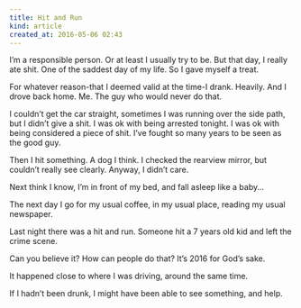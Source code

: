 ```yaml
---
title: Hit and Run
kind: article
created_at: 2016-05-06 02:43
---
```


I’m a responsible person. Or at least I usually try to be. But that day, I really ate shit. One of the saddest day of my life. So I gave myself a treat.

For whatever reason-that I deemed valid at the time-I drank. Heavily. And I drove back home. Me. The guy who would never do that.

I couldn’t get the car straight, sometimes I was running over the side path, but I didn’t give a shit. I was ok with being arrested tonight. I was ok with being considered a piece of shit. I’ve fought so many years to be seen as the good guy.

Then I hit something. A dog I think. I checked the rearview mirror, but couldn’t really see clearly. Anyway, I didn’t care.

Next think I know, I’m in front of my bed, and fall asleep like a baby\...

The next day I go for my usual coffee, in my usual place, reading my usual newspaper.

Last night there was a hit and run. Someone hit a 7 years old kid and left the crime scene.

Can you believe it? How can people do that? It’s 2016 for God’s sake.

It happened close to where I was driving, around the same time. 

If I hadn’t been drunk, I might have been able to see something, and help.
